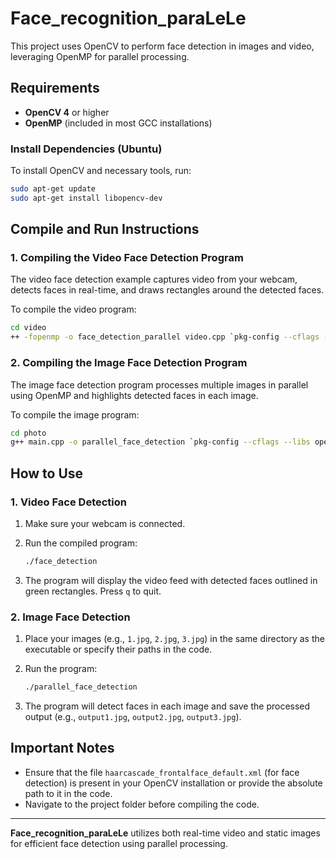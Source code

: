 
# Face_recognition_paraLeLe

This project uses OpenCV to perform face detection in images and video, leveraging OpenMP for parallel processing.

## Requirements

- **OpenCV 4** or higher
- **OpenMP** (included in most GCC installations)

### Install Dependencies (Ubuntu)

To install OpenCV and necessary tools, run:

```bash
sudo apt-get update
sudo apt-get install libopencv-dev
```

## Compile and Run Instructions

### 1. Compiling the Video Face Detection Program

The video face detection example captures video from your webcam, detects faces in real-time, and draws rectangles around the detected faces.

To compile the video program:

```bash
cd video
++ -fopenmp -o face_detection_parallel video.cpp `pkg-config --cflags --libs opencv4`  -O2
```

### 2. Compiling the Image Face Detection Program

The image face detection program processes multiple images in parallel using OpenMP and highlights detected faces in each image.

To compile the image program:

```bash
cd photo
g++ main.cpp -o parallel_face_detection `pkg-config --cflags --libs opencv4` -fopenmp
```

## How to Use

### 1. Video Face Detection

1. Make sure your webcam is connected.
2. Run the compiled program:

   ```bash
   ./face_detection
   ```

3. The program will display the video feed with detected faces outlined in green rectangles. Press `q` to quit.

### 2. Image Face Detection

1. Place your images (e.g., `1.jpg`, `2.jpg`, `3.jpg`) in the same directory as the executable or specify their paths in the code.
2. Run the program:

   ```bash
   ./parallel_face_detection
   ```

3. The program will detect faces in each image and save the processed output (e.g., `output1.jpg`, `output2.jpg`, `output3.jpg`).

## Important Notes

- Ensure that the file `haarcascade_frontalface_default.xml` (for face detection) is present in your OpenCV installation or provide the absolute path to it in the code.
- Navigate to the project folder before compiling the code.

---

**Face_recognition_paraLeLe** utilizes both real-time video and static images for efficient face detection using parallel processing.
